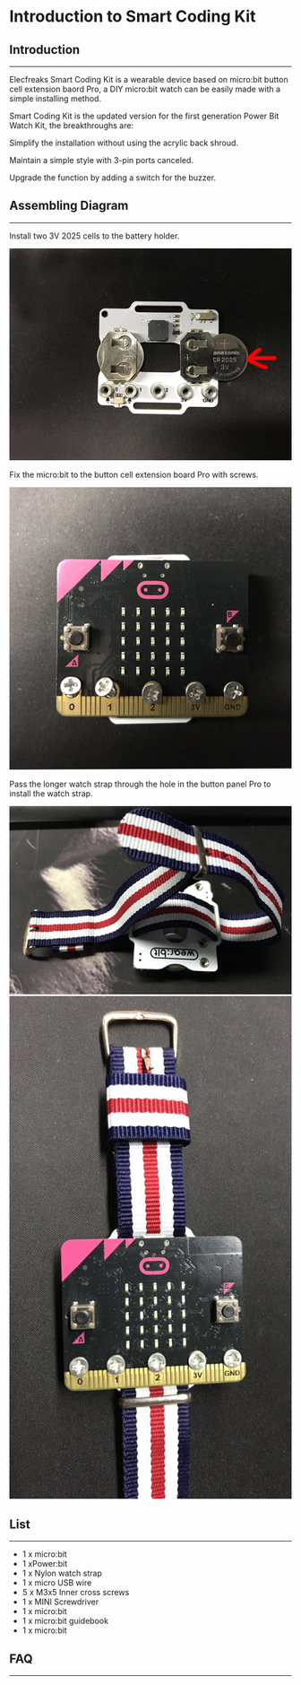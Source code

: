 # Introduction to Smart Coding Kit

## Introduction
---
Elecfreaks Smart Coding Kit is a wearable device based on micro:bit button cell extension baord Pro, a DIY micro:bit watch can be easily made with a simple installing method. 

Smart Coding Kit is the updated version for the first generation Power Bit Watch Kit, the breakthroughs are: 

Simplify the installation without using the acrylic back shroud.

Maintain a simple style with 3-pin ports canceled. 

Upgrade the function by adding a switch for the buzzer.

## Assembling Diagram
---
 Install two 3V 2025 cells to the battery holder.

![](./images/smart_coding_kit_01.png)

Fix the micro:bit to the button cell extension board Pro with screws.

![](./images/smart_coding_kit_02.png)

 Pass the longer watch strap through the hole in the button panel Pro to install the watch strap.

![](./images/smart_coding_kit_03.png)
![](./images/smart_coding_kit_04.png)



## List
---
- 1 x micro:bit
- 1 xPower:bit
- 1 x Nylon watch strap
- 1 x micro USB wire 
- 5 x M3x5 Inner cross screws 
- 1 x MINI Screwdriver 
- 1 x micro:bit
- 1 x micro:bit guidebook 
- 1 x micro:bit


## FAQ
---
